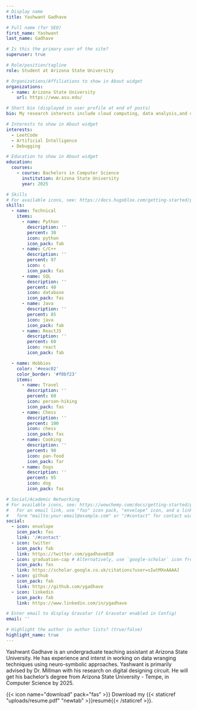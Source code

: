 ```yaml
---
# Display name
title: Yashwant Gadhave

# Full name (for SEO)
first_name: Yashwant
last_name: Gadhave

# Is this the primary user of the site?
superuser: true

# Role/position/tagline
role: Student at Arizona State University

# Organizations/Affiliations to show in About widget
organizations:
  - name: Arizona State University
    url: https://www.asu.edu/

# Short bio (displayed in user profile at end of posts)
bio: My research interests include cloud computing, data analysis,and digital designing.

# Interests to show in About widget
interests:
  - LeetCode
  - Artificial Intelligence
  - Debugging

# Education to show in About widget
education:
  courses:
    - course: Bachelors in Computer Science
      institution: Arizona State University
      year: 2025

# Skills
# For available icons, see: https://docs.hugoblox.com/getting-started/page-builder/#icons
skills:
  - name: Technical
    items:
      - name: Python
        description: ''
        percent: 30
        icon: python
        icon_pack: fab
      - name: C/C++
        description: ''
        percent: 97
        icon: c
        icon_pack: fas
      - name: SQL
        description: ''
        percent: 40
        icon: database
        icon_pack: fas
      - name: Java
        description: ''
        percent: 85
        icon: java
        icon_pack: fab
      - name: ReactJS
        description: ''
        percent: 60
        icon: react
        icon_pack: fab

  - name: Hobbies
    color: '#eeac02'
    color_border: '#f0bf23'
    items:
      - name: Travel
        description: ''
        percent: 60
        icon: person-hiking
        icon_pack: fas
      - name: Chess
        description: ''
        percent: 100
        icon: chess
        icon_pack: fas
      - name: Cooking
        description: ''
        percent: 90
        icon: pan-food
        icon_pack: far
      - name: Dogs
        description: ''
        percent: 95
        icon: dog
        icon_pack: fas

# Social/Academic Networking
# For available icons, see: https://wowchemy.com/docs/getting-started/page-builder/#icons
#   For an email link, use "fas" icon pack, "envelope" icon, and a link in the
#   form "mailto:your-email@example.com" or "/#contact" for contact widget.
social:
  - icon: envelope
    icon_pack: fas
    link: '/#contact'
  - icon: twitter
    icon_pack: fab
    link: https://twitter.com/ygadhave018
  - icon: graduation-cap # Alternatively, use `google-scholar` icon from `ai` icon pack
    icon_pack: fas
    link: https://scholar.google.co.uk/citations?user=sIwtMXoAAAAJ
  - icon: github
    icon_pack: fab
    link: https://github.com/ygadhave
  - icon: linkedin
    icon_pack: fab
    link: https://www.linkedin.com/in/ygadhave

# Enter email to display Gravatar (if Gravatar enabled in Config)
email: ''

# Highlight the author in author lists? (true/false)
highlight_name: true
---
```


Yashwant Gadhave is an undergraduate teaching assistant at Arizona State University. He has experience and interst in working on data wranging techniques using neuro-symbolic approaches. Yashwant is primarily advised by Dr. Millman with his research on digital designing circuit. He will get his bachelor’s degree from Arizona State University - Tempe, in Computer Science by 2025.

{{< icon name="download" pack="fas" >}} Download my {{< staticref "uploads/resume.pdf" "newtab" >}}resumé{{< /staticref >}}.
